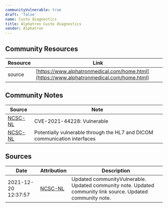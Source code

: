```yaml
---
communityVulnerable: true
draft: 'false'
name: Custo diagnostics
title: Alphatron Custo diagnostics
vendor: Alphatron
---
```



## Community Resources
| Resource | Link |
| --- | --- |
| source | [https://www.alphatronmedical.com/home.html](https://www.alphatronmedical.com/home.html) |

## Community Notes
| Source | Note |
| --- | --- |
| [NCSC-NL](https://github.com/NCSC-NL/log4shell/blob/main/software/README.md) | CVE-2021-44228: Vulnerable </ul> |
| [NCSC-NL](https://github.com/NCSC-NL/log4shell/blob/main/software/README.md) | Potentially vulnerable through the HL7 and DICOM communication interfaces |

## Sources
| Date | Attribution | Description |
| --- | --- | --- |
| 2021-12-20 12:37:57 | [NCSC-NL](https://github.com/NCSC-NL/log4shell/blob/main/software/README.md) | Updated communityVulnerable. Updated community note. Updated community link source. Updated community note.  |
